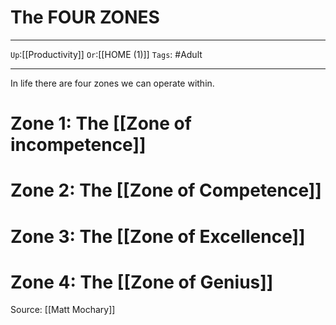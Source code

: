 # The FOUR ZONES

---

`Up`:[[Productivity]] `Or`:[[HOME (1)]] `Tags`: #Adult

---

In life there are four zones we can operate within.

# Zone 1: The [[Zone of incompetence]]

# Zone 2: The [[Zone of Competence]]

# Zone 3: The [[Zone of Excellence]]

# Zone 4: The [[Zone of Genius]]

Source: [[Matt Mochary]]